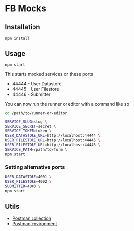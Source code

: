 # FB Mocks

## Installation

`npm install`

## Usage

`npm start`

This starts mocked services on these ports

- 44444 - User Datastore
- 44445 - User Filestore
- 44446 - Submitter

You can now run the runner or editor with a command like so

``` sh
cd /path/to/runner-or-editor

SERVICE_SLUG=slug \
SERVICE_SECRET=secret \
SERVICE_TOKEN=token \
USER_DATASTORE_URL=http://localhost:44444 \
USER_FILESTORE_URL=http://localhost:44445 \
USER_FILESTORE_URL=http://localhost:44446 \
SERVICE_PATH=/path/to/form \
npm start
```

### Setting alternative ports

```sh
USER_DATASTORE=4001 \
USER_FILESTORE=4002 \
SUBMITTER=4003 \
npm start
```

## Utils

- [Postman collection](utils/fb-mocks.postman_collection.json)
- [Postman environment](utils/fb-mocks.postman_environment.json)
